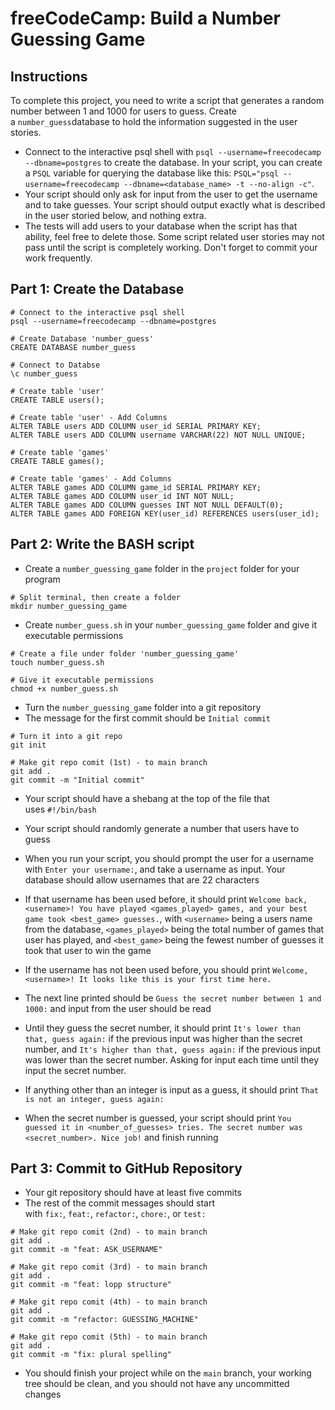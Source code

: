 # freeCodeCamp: Build a Number Guessing Game

## Instructions
To complete this project, you need to write a script that generates a random number between 1 and 1000 for users to guess. Create a `number_guess`database to hold the information suggested in the user stories. 

- Connect to the interactive psql shell with `psql --username=freecodecamp --dbname=postgres` to create the database. In your script, you can create a `PSQL` variable for querying the database like this: `PSQL="psql --username=freecodecamp --dbname=<database_name> -t --no-align -c"`.
- Your script should only ask for input from the user to get the username and to take guesses. Your script should output exactly what is described in the user storied below, and nothing extra.
- The tests will add users to your database when the script has that ability, feel free to delete those. Some script related user stories may not pass until the script is completely working. Don't forget to commit your work frequently.

## Part 1: Create the Database
```
# Connect to the interactive psql shell
psql --username=freecodecamp --dbname=postgres
```
```
# Create Database 'number_guess'
CREATE DATABASE number_guess

# Connect to Databse
\c number_guess

# Create table 'user'
CREATE TABLE users();

# Create table 'user' - Add Columns
ALTER TABLE users ADD COLUMN user_id SERIAL PRIMARY KEY;
ALTER TABLE users ADD COLUMN username VARCHAR(22) NOT NULL UNIQUE; 

# Create table 'games'
CREATE TABLE games();

# Create table 'games' - Add Columns
ALTER TABLE games ADD COLUMN game_id SERIAL PRIMARY KEY;
ALTER TABLE games ADD COLUMN user_id INT NOT NULL;
ALTER TABLE games ADD COLUMN guesses INT NOT NULL DEFAULT(0);
ALTER TABLE games ADD FOREIGN KEY(user_id) REFERENCES users(user_id);
```

## Part 2: Write the BASH script
- Create a `number_guessing_game` folder in the `project` folder for your program
```
# Split terminal, then create a folder
mkdir number_guessing_game
```
- Create `number_guess.sh` in your `number_guessing_game` folder and give it executable permissions
```
# Create a file under folder 'number_guessing_game'
touch number_guess.sh

# Give it executable permissions
chmod +x number_guess.sh
```

- Turn the `number_guessing_game` folder into a git repository
- The message for the first commit should be `Initial commit`
```
# Turn it into a git repo
git init

# Make git repo comit (1st) - to main branch
git add .
git commit -m "Initial commit"
```

- Your script should have a shebang at the top of the file that uses `#!/bin/bash`
- Your script should randomly generate a number that users have to guess
- When you run your script, you should prompt the user for a username with `Enter your username:`, and take a username as input. Your database should allow usernames that are 22 characters
- If that username has been used before, it should print `Welcome back, <username>! You have played <games_played> games, and your best game took <best_game> guesses.`, with `<username>` being a users name from the database, `<games_played>` being the total number of games that user has played, and `<best_game>` being the fewest number of guesses it took that user to win the game
- If the username has not been used before, you should print `Welcome, <username>! It looks like this is your first time here.`
- The next line printed should be `Guess the secret number between 1 and 1000:` and input from the user should be read

- Until they guess the secret number, it should print `It's lower than that, guess again:` if the previous input was higher than the secret number, and `It's higher than that, guess again:` if the previous input was lower than the secret number. Asking for input each time until they input the secret number.
- If anything other than an integer is input as a guess, it should print `That is not an integer, guess again:`
- When the secret number is guessed, your script should print `You guessed it in <number_of_guesses> tries. The secret number was <secret_number>. Nice job!` and finish running

## Part 3: Commit to GitHub Repository
- Your git repository should have at least five commits
- The rest of the commit messages should start with `fix:`, `feat:`, `refactor:`, `chore:`, or `test:`
```
# Make git repo comit (2nd) - to main branch
git add .
git commit -m "feat: ASK_USERNAME"

# Make git repo comit (3rd) - to main branch
git add .
git commit -m "feat: lopp structure"

# Make git repo comit (4th) - to main branch
git add .
git commit -m "refactor: GUESSING_MACHINE"

# Make git repo comit (5th) - to main branch
git add .
git commit -m "fix: plural spelling"
```

- You should finish your project while on the `main` branch, your working tree should be clean, and you should not have any uncommitted changes
